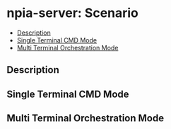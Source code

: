 # npia-server: Scenario

- [Description](#description)
- [Single Terminal CMD Mode](#single-terminal-cmd-mode)
- [Multi Terminal Orchestration Mode](#multi-terminal-orchestration-mode)



## Description


## Single Terminal CMD Mode 


## Multi Terminal Orchestration Mode